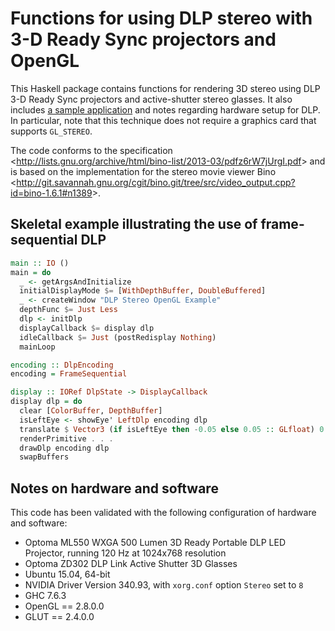 Functions for using DLP stereo with 3-D Ready Sync projectors and OpenGL
========================================================================

This Haskell package contains functions for rendering 3D stereo using DLP 3-D Ready Sync projectors and active-shutter stereo glasses.  It also includes [a sample application](https://youtu.be/l3rZbMB2XjM) and notes regarding hardware setup for DLP.  In particular, note that this technique does not require a graphics card that supports `GL_STEREO`.

The code conforms to the specification <<http://lists.gnu.org/archive/html/bino-list/2013-03/pdfz6rW7jUrgI.pdf>> and is based on the implementation for the stereo movie viewer Bino <<http://git.savannah.gnu.org/cgit/bino.git/tree/src/video_output.cpp?id=bino-1.6.1#n1389>>.


Skeletal example illustrating the use of frame-sequential DLP
-------------------------------------------------------------

```haskell
main :: IO ()
main = do
  _ <- getArgsAndInitialize
  initialDisplayMode $= [WithDepthBuffer, DoubleBuffered]
  _ <- createWindow "DLP Stereo OpenGL Example"
  depthFunc $= Just Less 
  dlp <- initDlp                                                         -- Initialize the DLP state.
  displayCallback $= display dlp                                         -- The display callback needs the DLP state.
  idleCallback $= Just (postRedisplay Nothing)                           -- The idle callback must force redisplay for frame-sequential encoding.
  mainLoop

encoding :: DlpEncoding
encoding = FrameSequential                                               -- Frame-sequential encoding is usually easiest to code.

display :: IORef DlpState -> DisplayCallback
display dlp = do
  clear [ColorBuffer, DepthBuffer]
  isLeftEye <- showEye' LeftDlp encoding dlp                             -- Determine whether to draw the view for the left or right eye.
  translate $ Vector3 (if isLeftEye then -0.05 else 0.05 :: GLfloat) 0 0 -- Shift the view slightly, depending on for which eye to draw.
  renderPrimitive . . .                                                  -- All of the rendering actions go here.
  drawDlp encoding dlp                                                   -- Draw the colored DLP reference line just before swapping framebuffers.
  swapBuffers
```


Notes on hardware and software
------------------------------

This code has been validated with the following configuration of hardware and software:

*   Optoma ML550 WXGA 500 Lumen 3D Ready Portable DLP LED Projector, running 120 Hz at 1024x768 resolution
*   Optoma ZD302 DLP Link Active Shutter 3D Glasses
*   Ubuntu 15.04, 64-bit
*   NVIDIA Driver Version 340.93, with `xorg.conf` option `Stereo` set to `8`
*   GHC 7.6.3
*   OpenGL == 2.8.0.0
*   GLUT == 2.4.0.0

